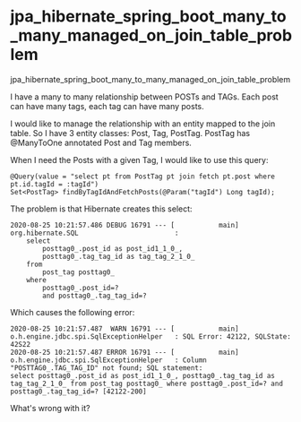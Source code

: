 # jpa_hibernate_spring_boot_many_to_many_managed_on_join_table_problem
jpa_hibernate_spring_boot_many_to_many_managed_on_join_table_problem

I have a many to many relationship between POSTs and TAGs. Each post can have many tags, each tag can have many posts.

I would like to manage the relationship with an entity mapped to the join table. So I have 3 entity classes: Post, Tag, PostTag. PostTag has @ManyToOne annotated Post and Tag members.

When I need the Posts with a given Tag, I would like to use this query:

    @Query(value = "select pt from PostTag pt join fetch pt.post where pt.id.tagId = :tagId")
    Set<PostTag> findByTagIdAndFetchPosts(@Param("tagId") Long tagId);

The problem is that Hibernate creates this select:

    2020-08-25 10:21:57.486 DEBUG 16791 --- [           main] org.hibernate.SQL                        : 
        select
            posttag0_.post_id as post_id1_1_0_,
            posttag0_.tag_tag_id as tag_tag_2_1_0_ 
        from
            post_tag posttag0_ 
        where
            posttag0_.post_id=? 
            and posttag0_.tag_tag_id=?

Which causes the following error:

    2020-08-25 10:21:57.487  WARN 16791 --- [           main] o.h.engine.jdbc.spi.SqlExceptionHelper   : SQL Error: 42122, SQLState: 42S22
    2020-08-25 10:21:57.487 ERROR 16791 --- [           main] o.h.engine.jdbc.spi.SqlExceptionHelper   : Column "POSTTAG0_.TAG_TAG_ID" not found; SQL statement:
    select posttag0_.post_id as post_id1_1_0_, posttag0_.tag_tag_id as tag_tag_2_1_0_ from post_tag posttag0_ where posttag0_.post_id=? and posttag0_.tag_tag_id=? [42122-200]

What's wrong with it?

